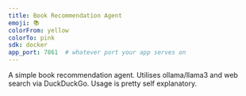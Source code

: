 ```yaml
---
title: Book Recommendation Agent
emoji: 📚
colorFrom: yellow
colorTo: pink
sdk: docker
app_port: 7861  # whatever port your app serves on
---
```



A simple book recommendation agent.
Utilises ollama/llama3 and web search via DuckDuckGo.
Usage is pretty self explanatory.